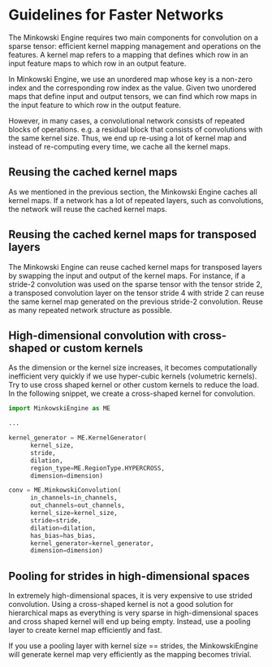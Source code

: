 # Guidelines for Faster Networks

The Minkowski Engine requires two main components for convolution on a sparse tensor: efficient kernel mapping management and operations on the features. A kernel map refers to a mapping that defines which row in an input feature maps to which row in an output feature.

In Minkowski Engine, we use an unordered map whose key is a non-zero index and the corresponding row index as the value. Given two unordered maps that define input and output tensors, we can find which row maps in the input feature to which row in the output feature.

However, in many cases, a convolutional network consists of repeated blocks of operations. e.g. a residual block that consists of convolutions with the same kernel size. Thus, we end up re-using a lot of kernel map and instead of re-computing every time, we cache all the kernel maps.


## Reusing the cached kernel maps

As we mentioned in the previous section, the Minkowski Engine caches all kernel maps. If a network has a lot of repeated layers, such as convolutions, the network will reuse the cached kernel maps.


## Reusing the cached kernel maps for transposed layers

The Minkowski Engine can reuse cached kernel maps for transposed layers by swapping the input and output of the kernel maps. For instance, if a stride-2 convolution was used on the sparse tensor with the tensor stride 2, a transposed convolution layer on the tensor stride 4 with stride 2 can reuse the same kernel map generated on the previous stride-2 convolution. Reuse as many repeated network structure as possible.


## High-dimensional convolution with cross-shaped or custom kernels

As the dimension or the kernel size increases, it becomes computationally inefficient very quickly if we use hyper-cubic kernels (volumetric kernels). Try to use cross shaped kernel or other custom kernels to reduce the load. In the following snippet, we create a cross-shaped kernel for convolution.

```python
import MinkowskiEngine as ME

...

kernel_generator = ME.KernelGenerator(
      kernel_size,
      stride,
      dilation,
      region_type=ME.RegionType.HYPERCROSS,
      dimension=dimension)

conv = ME.MinkowskiConvolution(
      in_channels=in_channels,
      out_channels=out_channels,
      kernel_size=kernel_size,
      stride=stride,
      dilation=dilation,
      has_bias=has_bias,
      kernel_generator=kernel_generator,
      dimension=dimension)
```


## Pooling for strides in high-dimensional spaces

In extremely high-dimensional spaces, it is very expensive to use strided convolution. Using a cross-shaped kernel is not a good solution for hierarchical maps as everything is very sparse in high-dimensional spaces and cross shaped kernel will end up being empty. Instead, use a pooling layer to create kernel map efficiently and fast.

If you use a pooling layer with kernel size == strides, the MinkowskiEngine will generate kernel map very efficiently as the mapping becomes trivial.
